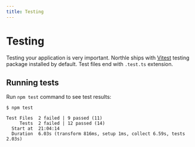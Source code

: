 ```yaml
---
title: Testing
---
```


# Testing

Testing your application is very important. Northle ships with [Vitest](https://vitest.dev) testing package installed by default. Test files end with `.test.ts` extension.

## Running tests

Run `npm test` command to see test results:

```shell
$ npm test

Test Files  2 failed | 9 passed (11)
     Tests  2 failed | 12 passed (14)
  Start at  21:04:14
  Duration  6.03s (transform 816ms, setup 1ms, collect 6.59s, tests 2.03s)
```
